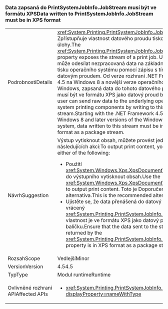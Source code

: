### <a name="data-written-to-printsystemjobinfojobstream-must-be-in-xps-format"></a><span data-ttu-id="60cc9-101">Data zapsaná do PrintSystemJobInfo.JobStream musí být ve formátu XPS</span><span class="sxs-lookup"><span data-stu-id="60cc9-101">Data written to PrintSystemJobInfo.JobStream must be in XPS format</span></span>

|   |   |
|---|---|
|<span data-ttu-id="60cc9-102">Podrobnosti</span><span class="sxs-lookup"><span data-stu-id="60cc9-102">Details</span></span>|<span data-ttu-id="60cc9-103"><xref:System.Printing.PrintSystemJobInfo.JobStream> Zpřístupňuje vlastnost datového proudu tiskové úlohy.</span><span class="sxs-lookup"><span data-stu-id="60cc9-103">The <xref:System.Printing.PrintSystemJobInfo.JobStream> property exposes the stream of a print job.</span></span> <span data-ttu-id="60cc9-104">Uživatel může odesílat nezpracovaná data na základní součásti tisku operačního systému pomocí zápisu s tímto datovým proudem. Od verze rozhraní .NET Framework 4.5 na Windows 8 a novější verze operačního systému Windows, zapsaná data do tohoto datového proudu musí být ve formátu XPS jako datový proud balíčku.</span><span class="sxs-lookup"><span data-stu-id="60cc9-104">The user can send raw data to the underlying operating system printing components by writing to this stream.Starting with the .NET Framework 4.5 on Windows 8 and later versions of the Windows operating system, data written to this stream must be in XPS format as a package stream.</span></span>|
|<span data-ttu-id="60cc9-105">Návrh</span><span class="sxs-lookup"><span data-stu-id="60cc9-105">Suggestion</span></span>|<span data-ttu-id="60cc9-106">Výstup vytisknout obsah, můžete provést jeden z následujících akcí:</span><span class="sxs-lookup"><span data-stu-id="60cc9-106">To output print content, you can do either of the following:</span></span><ul><li><span data-ttu-id="60cc9-107">Použití <xref:System.Windows.Xps.XpsDocumentWriter> třídy do výstupního vytisknout obsah.</span><span class="sxs-lookup"><span data-stu-id="60cc9-107">Use the <xref:System.Windows.Xps.XpsDocumentWriter> class to output print content.</span></span> <span data-ttu-id="60cc9-108">Toto je Doporučená alternativa.</span><span class="sxs-lookup"><span data-stu-id="60cc9-108">This is the recommended alternative.</span></span></li><li><span data-ttu-id="60cc9-109">Ujistěte se, že data přenášená do datový proud vrácený <xref:System.Printing.PrintSystemJobInfo.JobStream> vlastnost je ve formátu XPS jako datový proud balíčku.</span><span class="sxs-lookup"><span data-stu-id="60cc9-109">Ensure that the data sent to the stream returned by the <xref:System.Printing.PrintSystemJobInfo.JobStream> property is in XPS format as a package stream.</span></span></li></ul>|
|<span data-ttu-id="60cc9-110">Rozsah</span><span class="sxs-lookup"><span data-stu-id="60cc9-110">Scope</span></span>|<span data-ttu-id="60cc9-111">Vedlejší</span><span class="sxs-lookup"><span data-stu-id="60cc9-111">Minor</span></span>|
|<span data-ttu-id="60cc9-112">Version</span><span class="sxs-lookup"><span data-stu-id="60cc9-112">Version</span></span>|<span data-ttu-id="60cc9-113">4.5</span><span class="sxs-lookup"><span data-stu-id="60cc9-113">4.5</span></span>|
|<span data-ttu-id="60cc9-114">Typ</span><span class="sxs-lookup"><span data-stu-id="60cc9-114">Type</span></span>|<span data-ttu-id="60cc9-115">Modul runtime</span><span class="sxs-lookup"><span data-stu-id="60cc9-115">Runtime</span></span>|
|<span data-ttu-id="60cc9-116">Ovlivněné rozhraní API</span><span class="sxs-lookup"><span data-stu-id="60cc9-116">Affected APIs</span></span>|<ul><li><xref:System.Printing.PrintSystemJobInfo.JobStream?displayProperty=nameWithType></li></ul>|

